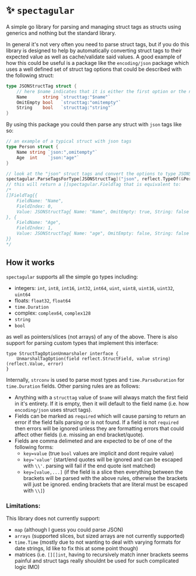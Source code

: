# :sparkles: `spectagular`
A simple go library for parsing and managing struct tags as structs using generics and nothing but the standard library.

In general it's not very often you need to parse struct tags, but if you do this library is designed to help by automatically converting struct tags to their expected value as well as cache/validate said values. A good example of how this could be useful is a package like the `encoding/json` package which uses a well defined set of struct tag options that could be described with the following struct:

```go
type JSONStructTag struct {
    // here $name indicates that it is either the first option or the name of the field if empty
    Name      string `structtag:"$name"`
    OmitEmpty bool   `structtag:"omitempty"`
    String    bool   `structtag:"string"`
}
```
By using this package you could then parse any struct with `json` tags like so:

```go
// an example of a typical struct with json tags
type Person struct {
    Name string `json:",omitempty"`
    Age  int    `json:"age"`
}

// look at the "json" struct tags and convert the options to type JSONStructTag
spectagular.ParseTagsForType[JSONStructTag]("json", reflect.TypeOf(&Person{}))
// this will return a []spectagular.FieldTag that is equivalent to:
/*
[]FieldTag{{ 
    FieldName: "Name",
    FieldIndex: 0,
    Value: JSONStructTag{ Name: "Name", OmitEmpty: true, String: false },
}, {
    FieldName: "Age",
    FieldIndex: 1,
    Value: JSONStructTag{ Name: "age", OmitEmpty: false, String: false },
}}
*/
```

## How it works
`spectagular` supports all the simple go types including:
- integers: `int`, `int8`, `int16`, `int32`, `int64`, `uint`, `uint8`, `uint16`, `uint32`, `uint64`
- floats: `float32`, `float64`
- `time.Duration`
- complex: `complex64`, `complex128`
- `string`
- `bool`

as well as pointers/slices (not arrays) of any of the above. There is also support for parsing custom types that implement this interface:
```golang
type StructTagOptionUnmarshaler interface {
    UnmarshalTagOption(field reflect.StructField, value string) (reflect.Value, error)
}
```


Internally, `strconv` is used to parse most types and `time.ParseDuration` for `time.Duration` fields. Other parsing rules are as follows:
- Anything with a `structtag` value of `$name` will always match the first field in it's entirety. If it is empty, then it will default to the field name (i.e. how `encoding/json` uses struct tags). 
- Fields can be marked as `required` which will cause parsing to return an error if the field fails parsing or is not found. If a field is not `required` then errors will be ignored unless they are formatting errors that could affect other fields (i.e. missing an end bracket/quote).
- Fields are comma delimeted and are expected to be of one of the following forms:
   - `key=value` (true `bool` values are implicit and dont require value)
   - `key='value'` (start/end quotes will be ignored and can be escaped with `\\'`. parsing will fail if the end quote isnt matched)
   - `key=[value,...]` (if the field is a slice then everything between the brackets will be parsed with the above rules, otherwise the brackets will just be ignored. ending brackets that are literal must be escaped with `\\]`)

### Limitations:
This library does not currently support:
- `map` (although I guess you could parse JSON)
- `arrays` (supported slices, but sized arrays are not currently supported)
- `time.Time` (mostly due to not wanting to deal with varying formats for date strings, Id like to fix this at some point though)
- matrices (i.e. `[][]int`, having to recursively match inner brackets seems painful and struct tags really shouldnt be used for such complicated logic IMO)
